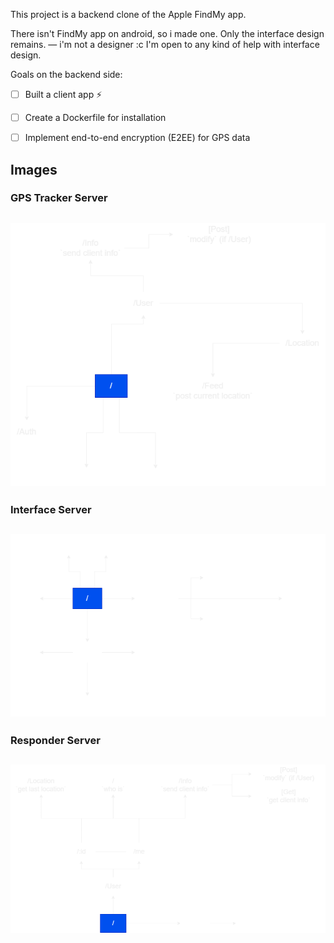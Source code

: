 This project is a backend clone of the Apple FindMy app.

There isn't FindMy app on android, so i made one. Only the interface design remains. — i'm not a designer :c
    I'm open to any kind of help with interface design.

Goals on the backend side:

- [ ] Built a client app :zap:
- [ ] Create a Dockerfile for installation
- [ ] Implement end-to-end encryption (E2EE) for GPS data



## Images

### GPS Tracker Server
![](https://github.com/BatuAtlas/Find-My-Clone/blob/main/Assets/Schematic-GPS%20Tracker.png?raw=true)
---
### Interface Server
![](https://github.com/BatuAtlas/Find-My-Clone/blob/main/Assets/Schematic-Interface%20Server.png?raw=true)
---
### Responder Server
![](https://github.com/BatuAtlas/Find-My-Clone/blob/main/Assets/Schematic-Responder.png?raw=true)
---
